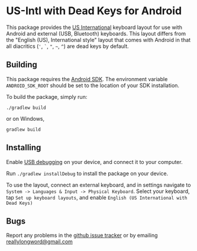 # US-Intl with Dead Keys for Android

This package provides the [US International](https://en.wikipedia.org/wiki/QWERTY#US-International) keyboard layout for use with Android and external (USB, Bluetooth) keyboards.
This layout differs from the "English (US), International style" layout that comes with Android in that all diacritics (`'`, `` ` ``, `"`, `~`, `^`) are dead keys by default.

## Building

This package requires the [Android SDK](https://developer.android.com/studio).
The environment variable `ANDROID_SDK_ROOT` should be set to the location of your SDK installation.

To build the package, simply run:

`./gradlew build`

or on Windows,

`gradlew build`

## Installing

Enable [USB debugging](https://developer.android.com/studio/debug/dev-options) on your device, and connect it to your computer.

Run `./gradlew installDebug` to install the package on your device.

To use the layout, connect an external keyboard, and in settings navigate to `System -> Languages & Input -> Physical Keyboard`.
Select your keyboard, tap `Set up keyboard layouts`, and enable `English (US International with Dead Keys)`

## Bugs

Report any problems in the [github issue tracker](https://github.com/dashea/us-intl-android/issues) or by emailing reallylongword@gmail.com
